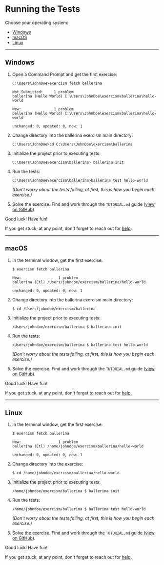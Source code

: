 # Running the Tests

Choose your operating system:

* [Windows](#windows)
* [macOS](#macos)
* [Linux](#linux)

----

## Windows

1. Open a Command Prompt and get the first exercise:

     ```batchfile
     C:\Users\JohnDoe>exercism fetch ballerina

     Not Submitted:     1 problem
     ballerina (Hello World) C:\Users\JohnDoe\exercism\ballerina\hello-world

     New:               1 problem
     ballerina (Hello World) C:\Users\JohnDoe\exercism\ballerina\hello-world

     unchanged: 0, updated: 0, new: 1
   ```

2. Change directory into the ballerina exercism main directory:

     ```batchfile
     C:\Users\JohnDoe>cd C:\Users\JohnDoe\exercism\ballerina
     ```
3. Initialize the project prior to executing tests:

     ```batchfile
     C:\Users\JohnDoe\exercism\ballerina> ballerina init
     ```
     
4. Run the tests:

     ```batchfile
     C:\Users\JohnDoe\exercism\ballerina>ballerina test hello-world 
     ```
   *(Don't worry about the tests failing, at first, this is how you begin each exercise.)*

5. Solve the exercise.  Find and work through the `TUTORIAL.md` guide ([view on GitHub](https://github.com/exercism/ballerina/blob/master/exercises/hello-world/TUTORIAL.md)).


Good luck!  Have fun!

If you get stuck, at any point, don't forget to reach out for [help](http://exercism.io/languages/ballerina/help).

----

## macOS

1. In the terminal window, get the first exercise:

     ```
     $ exercism fetch ballerina

     New:                 1 problem
     ballerina (Etl) /Users/johndoe/exercism/ballerina/hello-world

     unchanged: 0, updated: 0, new: 1
    ```

2. Change directory into the ballerina exercism main directory:

     ```
     $ cd /Users/johndoe/exercism/ballerina
     ```


3. Initialize the project prior to executing tests:

     ```batchfile
     /Users/johndoe/exercism/ballerina $ ballerina init
     ```

4. Run the tests:

    ```
    /Users/johndoe/exercism/ballerina $ ballerina test hello-world
    ```
   *(Don't worry about the tests failing, at first, this is how you begin each exercise.)*

5. Solve the exercise.  Find and work through the `TUTORIAL.md` guide ([view on GitHub](https://github.com/exercism/ballerina/blob/master/exercises/hello-world/TUTORIAL.md)).

Good luck!  Have fun!

If you get stuck, at any point, don't forget to reach out for [help](http://exercism.io/languages/ballerina/help).

----

## Linux

1. In the terminal window, get the first exercise:

     ```
     $ exercism fetch ballerina

     New:                 1 problem
     ballerina (Etl) /home/johndoe/exercism/ballerina/hello-world

     unchanged: 0, updated: 0, new: 1

    ```

2. Change directory into the exercise:

     ```
     $ cd /home/johndoe/exercism/ballerina/hello-world
     ```

3. Initialize the project prior to executing tests:

     ```batchfile
     /home/johndoe/exercism/ballerina $ ballerina init
     ```

4. Run the tests:

    ```
    /home/johndoe/exercism/ballerina $ ballerina test hello-world
    ```
   *(Don't worry about the tests failing, at first, this is how you begin each exercise.)*

5. Solve the exercise.  Find and work through the `TUTORIAL.md` guide ([view on GitHub](https://github.com/exercism/ballerina/blob/master/exercises/hello-world/TUTORIAL.md)).

Good luck!  Have fun!

If you get stuck, at any point, don't forget to reach out for [help](http://exercism.io/languages/ballerina/help).
